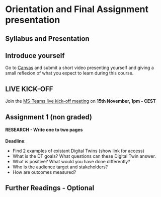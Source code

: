 # Orientation and Final Assignment presentation

## Syllabus and Presentation

[](https://canvas.vu.nl/courses/80299)

## Introduce yourself

Go to [Canvas](https://canvas.vu.nl/courses/80299/assignments/361274?module_item_id=1378596) and submit a short video presenting yourself and giving a small reflexion of what you expect to learn during this course.

## LIVE KICK-OFF 

Join the [MS-Teams live kick-off meeting](https://teams.microsoft.com/l/meetup-join/19%3aLOGW63CI3_SKFd3BGZKHTMp3iGFXa64dHUsDIbpC0pg1%40thread.tacv2/1726814576878?context=%7b%22Tid%22%3a%22723246a1-c3f5-43c5-acdc-43adb404ac4d%22%2c%22Oid%22%3a%2280d1a586-55cf-4761-85f7-eb620a0bfbe5%22%7d) on **15th November, 1pm - CEST**


## Assignment 1 (non graded)

#### RESEARCH - Write one to two pages 

**Deadline**: 

* 	Find 2 examples of existant Digital Twins (show link for access)
* 	What is the DT goals? What questions can these Digital Twin answer.
*   What is positive? What would you have done differently?
* 	Who is the audience target and stakeholders?
* 	How are outcomes measured?

## Further Readings - Optional
